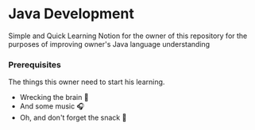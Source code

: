 # Java Development

Simple and Quick Learning Notion for the owner of this repository for the purposes of improving owner's Java language understanding


### Prerequisites

The things this owner need to start his learning.

* Wrecking the brain 🤯
* And some music 🎧
* Oh, and don't forget the snack 🥟

